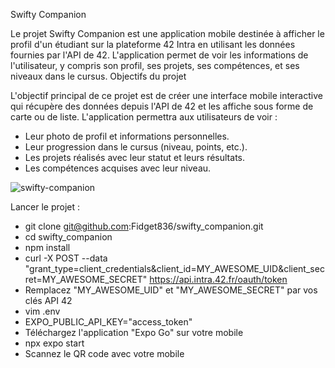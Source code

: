 Swifty Companion

Le projet Swifty Companion est une application mobile destinée à afficher le profil d'un étudiant sur la plateforme 42 Intra en utilisant les données fournies par l'API de 42. L'application permet de voir les informations de l'utilisateur, y compris son profil, ses projets, ses compétences, et ses niveaux dans le cursus.
Objectifs du projet

L'objectif principal de ce projet est de créer une interface mobile interactive qui récupère des données depuis l'API de 42 et les affiche sous forme de carte ou de liste. L'application permettra aux utilisateurs de voir :
  - Leur photo de profil et informations personnelles.
  - Leur progression dans le cursus (niveau, points, etc.).
  - Les projets réalisés avec leur statut et leurs résultats.
  - Les compétences acquises avec leur niveau.

![swifty-companion](https://github.com/user-attachments/assets/c92c5624-cb71-41fb-95d5-5c451e978d4d)

Lancer le projet :
  - git clone git@github.com:Fidget836/swifty_companion.git
  - cd swifty_companion
  - npm install
  - curl -X POST --data "grant_type=client_credentials&client_id=MY_AWESOME_UID&client_secret=MY_AWESOME_SECRET" https://api.intra.42.fr/oauth/token
  - Remplacez "MY_AWESOME_UID" et "MY_AWESOME_SECRET" par vos clés API 42
  - vim .env
  - EXPO_PUBLIC_API_KEY="access_token"
  - Téléchargez l'application "Expo Go" sur votre mobile
  - npx expo start
  - Scannez le QR code avec votre mobile
